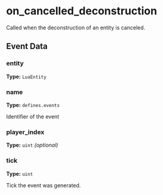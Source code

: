 # on_cancelled_deconstruction

Called when the deconstruction of an entity is canceled.

## Event Data

### entity

**Type:** `LuaEntity`

### name

**Type:** `defines.events`

Identifier of the event

### player_index

**Type:** `uint` *(optional)*

### tick

**Type:** `uint`

Tick the event was generated.


